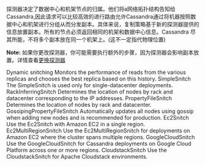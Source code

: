 探测器决定了数据中心和机架节点的归属。他们将a网络拓扑结构告知给Cassandra,因此请求可以比较高效的进行路由允许Cassandra通过将机器按照数据中心和机架进行分组从而分发副本。具体来说，复制策略基于新的探测器提供的信息放置副本。所有的节点必须返回相同的机架和数据中心信息。Cassandra 尽其所能，不将多个副本放在同一个机架上。(这不一定指代物理位置)

**Note:** 如果你更改探测器，你可能需要执行额外的步骤，因为探测器会影响副本放置。详情查看[更换探测器](http://docs.datastax.com/en/cassandra/3.0/cassandra/operations/opsSwitchSnitch.html)


Dynamic snitching
Monitors the performance of reads from the various replicas and chooses the best replica based on this history.
SimpleSnitch
The SimpleSnitch is used only for single-datacenter deployments.
RackInferringSnitch
Determines the location of nodes by rack and datacenter corresponding to the IP addresses.
PropertyFileSnitch
Determines the location of nodes by rack and datacenter.
GossipingPropertyFileSnitch
Automatically updates all nodes using gossip when adding new nodes and is recommended for production.
Ec2Snitch
Use the Ec2Snitch with Amazon EC2 in a single region.
Ec2MultiRegionSnitch
Use the Ec2MultiRegionSnitch for deployments on Amazon EC2 where the cluster spans multiple regions.
GoogleCloudSnitch
Use the GoogleCloudSnitch for Cassandra deployments on Google Cloud Platform across one or more regions.
CloudstackSnitch
Use the CloudstackSnitch for Apache Cloudstack environments.